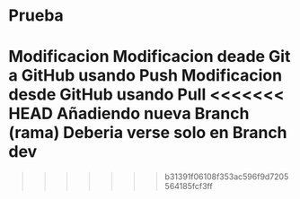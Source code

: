 # Prueba
Modificacion
Modificacion deade Git a GitHub usando Push
Modificacion desde GitHub usando Pull
<<<<<<< HEAD
Añadiendo nueva Branch (rama)
Deberia verse solo en Branch dev
=======
>>>>>>> b31391f06108f353ac596f9d7205564185fcf3ff
